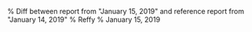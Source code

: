 % Diff between report from "January 15, 2019" and reference report from "January 14, 2019"
% Reffy
% January 15, 2019

